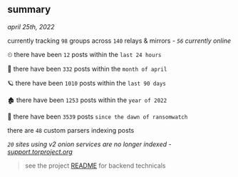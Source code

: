 
## summary
_april 25th, 2022_

currently tracking `98` groups across `140` relays & mirrors - _`56` currently online_

⏲ there have been `12` posts within the `last 24 hours`

🦈 there have been `332` posts within the `month of april`

🪐 there have been `1010` posts within the `last 90 days`

🏚 there have been `1253` posts within the `year of 2022`

🦕 there have been `3539` posts `since the dawn of ransomwatch`

there are `48` custom parsers indexing posts

_`20` sites using v2 onion services are no longer indexed - [support.torproject.org](https://support.torproject.org/onionservices/v2-deprecation/)_

> see the project [README](https://github.com/thetanz/ransomwatch#ransomwatch--) for backend technicals
